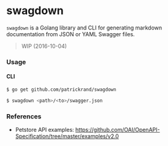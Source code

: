 # swagdown
`swagdown` is a Golang library and CLI for generating markdown documentation from JSON or YAML Swagger files. 

> WIP (2016-10-04)

### Usage

#### CLI

```bash
$ go get github.com/patrickrand/swagdown

$ swagdown <path>/<to>/swagger.json 

```

### References
 
 * Petstore API examples: https://github.com/OAI/OpenAPI-Specification/tree/master/examples/v2.0